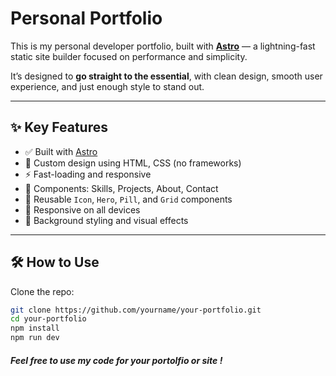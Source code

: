 # Personal Portfolio 

This is my personal developer portfolio, built with **[Astro](https://astro.build/)** — a lightning-fast static site builder focused on performance and simplicity.

It’s designed to **go straight to the essential**, with clean design, smooth user experience, and just enough style to stand out.

---

## ✨ Key Features

- ✅ Built with [Astro](https://astro.build/)
- 🎨 Custom design using HTML, CSS (no frameworks)
- ⚡ Fast-loading and responsive
- 🧠 Components: Skills, Projects, About, Contact
- 💬 Reusable `Icon`, `Hero`, `Pill`, and `Grid` components
- 📱 Responsive on all devices
- 🌌 Background styling and visual effects

---

## 🛠️ How to Use

Clone the repo:

```bash
git clone https://github.com/yourname/your-portfolio.git
cd your-portfolio
npm install
npm run dev

```

##### Feel free to use my code for your portolfio or site ! 
